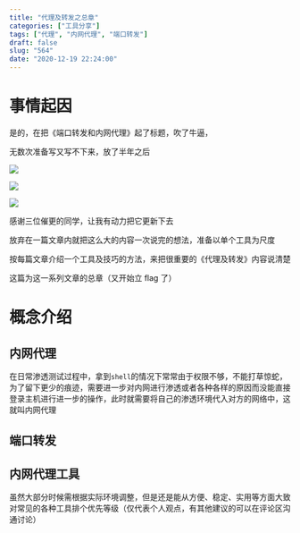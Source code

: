 ```yaml
---
title: "代理及转发之总章"
categories: ["工具分享"]
tags: ["代理", "内网代理", "端口转发"]
draft: false
slug: "564"
date: "2020-12-19 22:24:00"
---
```


# 事情起因

是的，在把《端口转发和内网代理》起了标题，吹了牛逼，

无数次准备写又写不下来，放了半年之后

![][1]

![][2]

![][3]

感谢三位催更的同学，让我有动力把它更新下去

放弃在一篇文章内就把这么大的内容一次说完的想法，准备以单个工具为尺度

按每篇文章介绍一个工具及技巧的方法，来把很重要的《代理及转发》内容说清楚

这篇为这一系列文章的总章（又开始立 flag 了）

# 概念介绍

## 内网代理

在日常渗透测试过程中，拿到`shell`的情况下常常由于权限不够，不能打草惊蛇，为了留下更少的痕迹，需要进一步对内网进行渗透或者各种各样的原因而没能直接登录主机进行进一步的操作，此时就需要将自己的渗透环境代入对方的网络中，这就叫内网代理

## 端口转发

## 内网代理工具

虽然大部分时候需根据实际环境调整，但是还是能从方便、稳定、实用等方面大致对常见的各种工具排个优先等级（仅代表个人观点，有其他建议的可以在评论区沟通讨论）

[1]: https://img.soapffz.com/archives_img/2020/12/19/archives_20201219_220438.png
[2]: https://img.soapffz.com/archives_img/2020/12/19/archives_20201219_220557.png
[3]: https://img.soapffz.com/archives_img/2020/12/19/archives_20201219_222213.png
